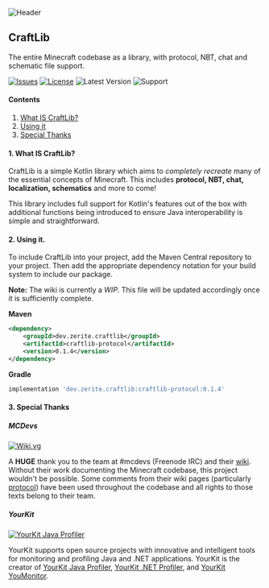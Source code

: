![Header](https://repository-images.githubusercontent.com/269539676/88c5b100-c869-11ea-80a5-85c6002d5ca2)

## CraftLib
The entire Minecraft codebase as a library, with protocol, NBT, chat and schematic file support.

[![Issues](https://img.shields.io/github/issues/Zerite/CraftLib?style=flat-square&label=Issues&logo=github&logoColor=white)](https://github.com/Zerite/CraftLib/issues)
[![License](https://img.shields.io/github/license/Zerite/CraftLib?style=flat-square&label=License&logo=read-the-docs&logoColor=white)](https://github.com/Zerite/CraftLib/blob/master/LICENSE)
![Latest Version](https://img.shields.io/maven-central/v/dev.zerite.craftlib/craftlib-protocol?color=%2342a5f5&label=Latest%20Version&logo=gradle&style=flat-square&logoColor=white)
![Support](https://img.shields.io/badge/Support-1.7.x%20--%201.8.x-yellow?style=flat-square&logo=minetest&logoColor=white)

#### Contents
1. [What IS CraftLib?](#1-what-is-craftlib)
2. [Using it](#2-using-it)
3. [Special Thanks](#3-special-thanks)

#### 1. What IS CraftLib?
CraftLib is a simple Kotlin library which aims to *completely recreate* many of
the essential concepts of Minecraft.
This includes **protocol, NBT, chat, localization, schematics** and more to come!

This library includes full support for Kotlin's features out of the box with
additional functions being introduced to ensure Java interoperability is simple
and straightforward.

#### 2. Using it.
To include CraftLib into your project, add the Maven Central repository to your project.
Then add the appropriate dependency notation for your build system to include our package.

**Note:** The wiki is currently a *WIP*. This file will be updated accordingly once it is
sufficiently complete.

**Maven**
```xml
<dependency>
    <groupId>dev.zerite.craftlib</groupId>
    <artifactId>craftlib-protocol</artifactId>
    <version>0.1.4</version>
</dependency>
```

**Gradle**
```groovy
implementation 'dev.zerite.craftlib:craftlib-protocol:0.1.4'
```

#### 3. Special Thanks
##### MCDevs
[![Wiki.vg](https://wiki.vg/images/c/cf/120px-Logotemp.png)](https://wiki.vg/Main_Page)

A **HUGE** thank you to the team at #mcdevs (Freenode IRC) and their [wiki](https://wiki.vg/Main_Page).
Without their work documenting the Minecraft codebase, this project wouldn't be possible.
Some comments from their wiki pages (particularly [protocol](https://wiki.vg/Protocol)) have been used 
throughout the codebase and all rights to those texts belong to their team.

##### YourKit
[![YourKit Java Profiler](https://www.yourkit.com/images/yklogo.png)](https://www.yourkit.com)

YourKit supports open source projects with innovative and intelligent tools
for monitoring and profiling Java and .NET applications.
YourKit is the creator of [YourKit Java Profiler](https://www.yourkit.com/java/profiler/),
[YourKit .NET Profiler](https://www.yourkit.com/.net/profiler/),
and [YourKit YouMonitor](https://www.yourkit.com/youmonitor/).
